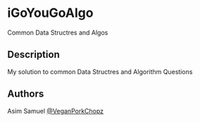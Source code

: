 # iGoYouGoAlgo

Common Data Structres and Algos

## Description

My solution to common Data Structres and Algorithm Questions





## Authors
Asim Samuel
[@VeganPorkChopz](https://www.instagram.com/veganporkchopz/)
